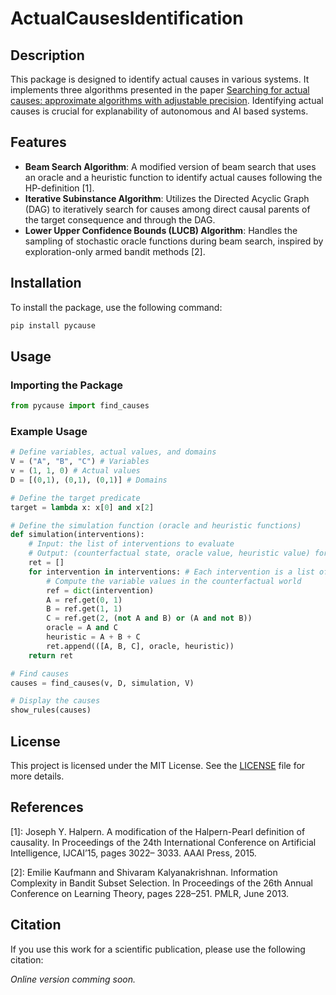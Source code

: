 # ActualCausesIdentification


## Description
This package is designed to identify actual causes in various systems. It implements three algorithms presented in the paper [Searching for actual causes: approximate algorithms with adjustable precision](link_to_paper). Identifying actual causes is crucial for explanability of autonomous and AI based systems.

## Features
- **Beam Search Algorithm**: A modified version of beam search that uses an oracle and a heuristic function to identify actual causes following the HP-definition [1].
- **Iterative Subinstance Algorithm**: Utilizes the Directed Acyclic Graph (DAG) to iteratively search for causes among direct causal parents of the target consequence and through the DAG.
- **Lower Upper Confidence Bounds (LUCB) Algorithm**: Handles the sampling of stochastic oracle functions during beam search, inspired by exploration-only armed bandit methods [2].

## Installation
To install the package, use the following command:
```sh
pip install pycause
```

## Usage

### Importing the Package
```python
from pycause import find_causes
```

### Example Usage
```python
# Define variables, actual values, and domains
V = ("A", "B", "C") # Variables
v = (1, 1, 0) # Actual values
D = [(0,1), (0,1), (0,1)] # Domains

# Define the target predicate
target = lambda x: x[0] and x[2]

# Define the simulation function (oracle and heuristic functions)
def simulation(interventions):
    # Input: the list of interventions to evaluate
    # Output: (counterfactual state, oracle value, heuristic value) for each intervention
    ret = []
    for intervention in interventions: # Each intervention is a list of variable ID / value pair
        # Compute the variable values in the counterfactual world
        ref = dict(intervention)
        A = ref.get(0, 1)
        B = ref.get(1, 1)
        C = ref.get(2, (not A and B) or (A and not B))
        oracle = A and C
        heuristic = A + B + C
        ret.append(([A, B, C], oracle, heuristic))
    return ret

# Find causes
causes = find_causes(v, D, simulation, V)

# Display the causes
show_rules(causes)
```

## License
This project is licensed under the MIT License. See the [LICENSE](LICENSE) file for more details.

## References


[1]: Joseph Y. Halpern. A modification of the Halpern-Pearl definition of causality. In Proceedings of the 24th International Conference on Artificial Intelligence, IJCAI’15, pages 3022– 3033. AAAI Press, 2015.

[2]: Emilie Kaufmann and Shivaram Kalyanakrishnan. Information Complexity in Bandit Subset Selection. In Proceedings of the 26th Annual Conference on Learning Theory, pages 228–251. PMLR, June 2013.

## Citation
If you use this work for a scientific publication, please use the following citation:

_Online version comming soon._




